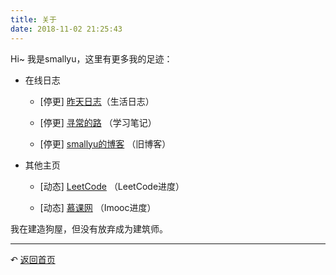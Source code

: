 ```yaml
---
title: 关于
date: 2018-11-02 21:25:43
---
```


Hi~ 我是smallyu，这里有更多我的足迹：

- 在线日志

  - [停更] [昨天日志](https://www.yuque.com/smallyu/daily)（生活日志）

  - [停更] [寻常的路](https://www.yuque.com/smallyu/summary) （学习笔记）

  - [停更] [smallyu的博客](http://oldblog.smallyu.net/) （旧博客）

- 其他主页

  - [动态] [LeetCode](https://leetcode-cn.com/smallyu/) （LeetCode进度）

  - [动态] [慕课网](https://www.imooc.com/u/2408442/courses) （Imooc进度）

我在建造狗屋，但没有放弃成为建筑师。

---

↶ [返回首页](/) 